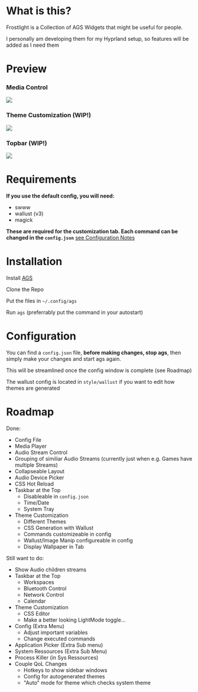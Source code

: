 # What is this?

Frostlight is a Collection of AGS Widgets that might be useful for people.

I personally am developing them for my Hyprland setup, so features will be added as I need them

# Preview

### Media Control

![](assets/20240820_164821_image.png)

### Theme Customization (WIP!)

![](assets/20241004_175827_image.png)

### Topbar (WIP!)

![](assets/20241004_175859_image.png)

# Requirements

**If you use the default config, you will need:**

- swww
- wallust (v3)
- magick

**These are required for the customization tab. Each command can be changed in the `config.json`** [see Configuration Notes](https://github.com/Skiftstar/Frostlight?tab=readme-ov-file#configuration)

# Installation

Install [AGS](https://aylur.github.io/ags-docs/config/installation/)

Clone the Repo

Put the files in `~/.config/ags`

Run `ags` (preferrably put the command in your autostart)

# Configuration

You can find a `config.json` file, **before making changes, stop ags**, then simply make your changes and start ags again.

This will be streamlined once the config window is complete (see Roadmap)

The wallust config is located in `style/wallust` if you want to edit how themes are generated

# Roadmap

Done:

- Config File
- Media Player
- Audio Stream Control
- Grouping of similiar Audio Streams (currently just when e.g. Games have multiple Streams)
- Collapseable Layout
- Audio Device Picker
- CSS Hot Reload
- Taskbar at the Top
  - Disableable in `config.json`
  - Time/Date
  - System Tray
- Theme Customization
  - Different Themes
  - CSS Generation with Wallust
  - Commands customizeable in config
  - Wallust/Image Manip configureable in config
  - Display Wallpaper in Tab

Still want to do:

- Show Audio children streams
- Taskbar at the Top
  - Workspaces
  - Bluetooth Control
  - Network Control
  - Calendar
- Theme Customization
  - CSS Editor
  - Make a better looking LightMode toggle...
- Config (Extra Menu)
  - Adjust important variables
  - Change executed commands
- Application Picker (Extra Sub menu)
- System Ressources (Extra Sub Menu)
- Process Killer (in Sys Ressources)
- Couple QoL Changes
  - Hotkeys to show sidebar windows
  - Config for autogenerated themes
  - "Auto" mode for theme which checks system theme
